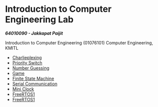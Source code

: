 # Introduction to Computer Engineering Lab

***64010090 - Jakkapat Paijit***

Introduction to Computer Engineering (01076101) Computer Engineering, KMITL
<br>

- [Charlieplexing](https://github.com/Bourbxn/itc_lab/tree/master/assignment-1)
- [Priority Switch](https://github.com/Bourbxn/itc_lab/tree/master/assignment-2)
- [Number Guessing](https://github.com/Bourbxn/itc_lab/tree/master/assignment-3)
- [Game](https://github.com/Bourbxn/itc_lab/tree/master/assignment-4)
- [Finite State Machine](https://github.com/Bourbxn/itc_lab/tree/master/assignment-5)
- [Serial Communication](https://github.com/Bourbxn/itc_lab/tree/master/assignment-6)
- [Mini Clock](https://github.com/Bourbxn/itc_lab/tree/master/assignment-7)
- [FreeRTOS1](https://github.com/Bourbxn/itc_lab/tree/master/assignment-8)
- [FreeRTOS1](https://github.com/Bourbxn/itc_lab/tree/master/assignment-9)
